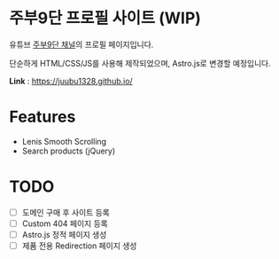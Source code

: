 # 주부9단 프로필 사이트 (WIP)

유튜브 [주부9단 채널](https://www.youtube.com/@juubu9dan)의 프로필 페이지입니다.

단순하게 HTML/CSS/JS를 사용해 제작되었으며, Astro.js로 변경할 예정입니다.

**Link** : https://juubu1328.github.io/

# Features

* Lenis Smooth Scrolling
* Search products (jQuery)

# TODO

- [ ] 도메인 구매 후 사이트 등록
- [ ] Custom 404 페이지 등록
- [ ] Astro.js 정적 페이지 생성
- [ ] 제품 전용 Redirection 페이지 생성